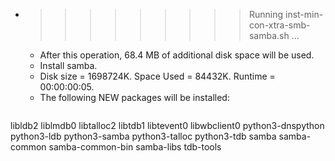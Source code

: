 * >>>>>>>>> Running inst-min-con-xtra-smb-samba.sh ...
  * After this operation, 68.4 MB of additional disk space will be used.
  * Install samba.
  * Disk size = 1698724K. Space Used = 84432K. Runtime = 00:00:00:05.
  * The following NEW packages will be installed:
  ```bash
libldb2 liblmdb0 libtalloc2 libtdb1 libtevent0
libwbclient0 python3-dnspython python3-ldb python3-samba python3-talloc
python3-tdb samba samba-common samba-common-bin samba-libs
tdb-tools
  ```
